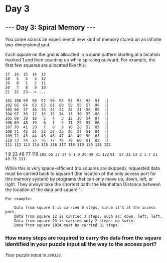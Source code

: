 # Day 3

## --- Day 3: Spiral Memory ---

You come across an experimental new kind of memory stored on an infinite two-dimensional grid.

Each square on the grid is allocated in a spiral pattern starting at a location marked 1 and then counting up while spiraling outward. For example, the first few squares are allocated like this:

```
17  16  15  14  13
18   5   4   3  12
19   6   1   2  11
20   7   8   9  10
21  22  23---> ...

```

```
101 100 99  98  97  96  95  94  93  92  91  ||
102 65  64  63  62  61  60  59  58  57  90  ||
103 66  37  36  35  34  33  32  31  56  89  ||
104 67  38  17  16  15  14  13  30  55  88  ||
105 68  39  18   5   4   3  12  30  54  87  ||
106 69  40  19   6   1   2  11  29  53  86  ||
107 70  41  20   7   8   9  10  28  52  85  ||
108 71  42  21  22  23  25  26  27  51  84  ||
109 72  43  44  45  46  47  48  49  50  83  ||
110 73  74  75  76  77  78  79  80  81  82  ||
111 112 113 114 115 116 117 118 119 120 121 122
```
1 8 23 46 77 116
`101 65 37 17 5 1 9 26 49 81 122`
`91  57 31 13 3 1 7 21 43 73 111`

While this is very space-efficient (no squares are skipped), requested data must be carried back to square 1 (the location of the only access port for this memory system) by programs that can only move up, down, left, or right. They always take the shortest path: the Manhattan Distance between the location of the data and square 1.

```
For example:

    Data from square 1 is carried 0 steps, since it's at the access port.
    Data from square 12 is carried 3 steps, such as: down, left, left.
    Data from square 23 is carried only 2 steps: up twice.
    Data from square 1024 must be carried 31 steps.

```

### How many steps are required to carry the data from the square identified in your puzzle input all the way to the access port?

*Your puzzle input is `289326`.*
